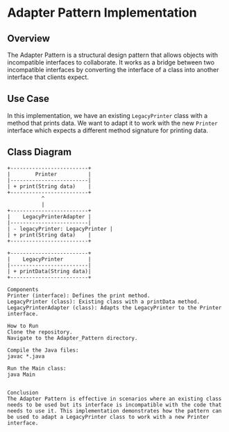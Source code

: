 # Adapter Pattern Implementation

## Overview
The Adapter Pattern is a structural design pattern that allows objects with incompatible interfaces to collaborate. It works as a bridge between two incompatible interfaces by converting the interface of a class into another interface that clients expect.

## Use Case
In this implementation, we have an existing `LegacyPrinter` class with a method that prints data. We want to adapt it to work with the new `Printer` interface which expects a different method signature for printing data.

## Class Diagram
```plaintext
+-------------------------+
|        Printer          |
|-------------------------|
| + print(String data)    |
+-------------------------+
           ^
           |
+-------------------------+
|    LegacyPrinterAdapter |
|-------------------------|
| - legacyPrinter: LegacyPrinter |
| + print(String data)    |
+-------------------------+

+-------------------------+
|    LegacyPrinter        |
|-------------------------|
| + printData(String data)|
+-------------------------+

Components
Printer (interface): Defines the print method.
LegacyPrinter (class): Existing class with a printData method.
LegacyPrinterAdapter (class): Adapts the LegacyPrinter to the Printer interface.

How to Run
Clone the repository.
Navigate to the Adapter_Pattern directory.

Compile the Java files:
javac *.java

Run the Main class:
java Main


Conclusion
The Adapter Pattern is effective in scenarios where an existing class needs to be used but its interface is incompatible with the code that needs to use it. This implementation demonstrates how the pattern can be used to adapt a LegacyPrinter class to work with a new Printer interface.
